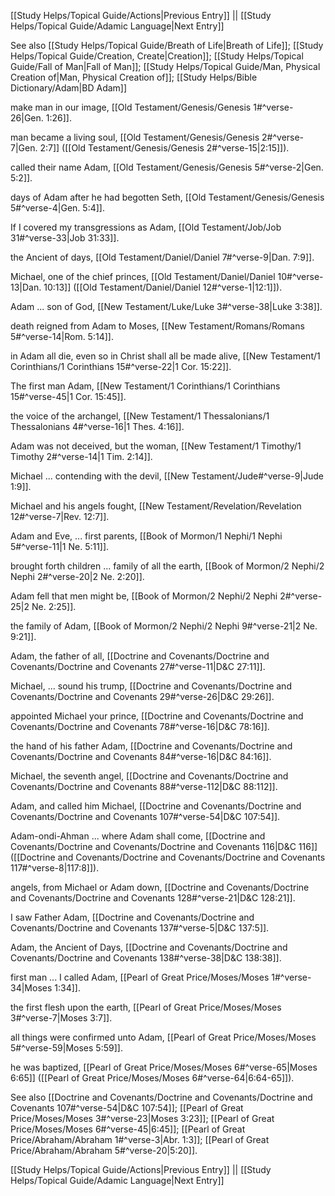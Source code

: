 [[Study Helps/Topical Guide/Actions|Previous Entry]]  ||  [[Study Helps/Topical Guide/Adamic Language|Next Entry]]

 See also [[Study Helps/Topical Guide/Breath of Life|Breath of Life]]; [[Study Helps/Topical Guide/Creation, Create|Creation]]; [[Study Helps/Topical Guide/Fall of Man|Fall of Man]]; [[Study Helps/Topical Guide/Man, Physical Creation of|Man, Physical Creation of]]; [[Study Helps/Bible Dictionary/Adam|BD Adam]]

 make man in our image, [[Old Testament/Genesis/Genesis 1#^verse-26|Gen. 1:26]].

 man became a living soul, [[Old Testament/Genesis/Genesis 2#^verse-7|Gen. 2:7]] ([[Old Testament/Genesis/Genesis 2#^verse-15|2:15]]).

 called their name Adam, [[Old Testament/Genesis/Genesis 5#^verse-2|Gen. 5:2]].

 days of Adam after he had begotten Seth, [[Old Testament/Genesis/Genesis 5#^verse-4|Gen. 5:4]].

 If I covered my transgressions as Adam, [[Old Testament/Job/Job 31#^verse-33|Job 31:33]].

 the Ancient of days, [[Old Testament/Daniel/Daniel 7#^verse-9|Dan. 7:9]].

 Michael, one of the chief princes, [[Old Testament/Daniel/Daniel 10#^verse-13|Dan. 10:13]] ([[Old Testament/Daniel/Daniel 12#^verse-1|12:1]]).

 Adam ... son of God, [[New Testament/Luke/Luke 3#^verse-38|Luke 3:38]].

 death reigned from Adam to Moses, [[New Testament/Romans/Romans 5#^verse-14|Rom. 5:14]].

 in Adam all die, even so in Christ shall all be made alive, [[New Testament/1 Corinthians/1 Corinthians 15#^verse-22|1 Cor. 15:22]].

 The first man Adam, [[New Testament/1 Corinthians/1 Corinthians 15#^verse-45|1 Cor. 15:45]].

 the voice of the archangel, [[New Testament/1 Thessalonians/1 Thessalonians 4#^verse-16|1 Thes. 4:16]].

 Adam was not deceived, but the woman, [[New Testament/1 Timothy/1 Timothy 2#^verse-14|1 Tim. 2:14]].

 Michael ... contending with the devil, [[New Testament/Jude#^verse-9|Jude 1:9]].

 Michael and his angels fought, [[New Testament/Revelation/Revelation 12#^verse-7|Rev. 12:7]].

 Adam and Eve, ... first parents, [[Book of Mormon/1 Nephi/1 Nephi 5#^verse-11|1 Ne. 5:11]].

 brought forth children ... family of all the earth, [[Book of Mormon/2 Nephi/2 Nephi 2#^verse-20|2 Ne. 2:20]].

 Adam fell that men might be, [[Book of Mormon/2 Nephi/2 Nephi 2#^verse-25|2 Ne. 2:25]].

 the family of Adam, [[Book of Mormon/2 Nephi/2 Nephi 9#^verse-21|2 Ne. 9:21]].

 Adam, the father of all, [[Doctrine and Covenants/Doctrine and Covenants/Doctrine and Covenants 27#^verse-11|D&C 27:11]].

 Michael, ... sound his trump, [[Doctrine and Covenants/Doctrine and Covenants/Doctrine and Covenants 29#^verse-26|D&C 29:26]].

 appointed Michael your prince, [[Doctrine and Covenants/Doctrine and Covenants/Doctrine and Covenants 78#^verse-16|D&C 78:16]].

 the hand of his father Adam, [[Doctrine and Covenants/Doctrine and Covenants/Doctrine and Covenants 84#^verse-16|D&C 84:16]].

 Michael, the seventh angel, [[Doctrine and Covenants/Doctrine and Covenants/Doctrine and Covenants 88#^verse-112|D&C 88:112]].

 Adam, and called him Michael, [[Doctrine and Covenants/Doctrine and Covenants/Doctrine and Covenants 107#^verse-54|D&C 107:54]].

 Adam-ondi-Ahman ... where Adam shall come, [[Doctrine and Covenants/Doctrine and Covenants/Doctrine and Covenants 116|D&C 116]] ([[Doctrine and Covenants/Doctrine and Covenants/Doctrine and Covenants 117#^verse-8|117:8]]).

 angels, from Michael or Adam down, [[Doctrine and Covenants/Doctrine and Covenants/Doctrine and Covenants 128#^verse-21|D&C 128:21]].

 I saw Father Adam, [[Doctrine and Covenants/Doctrine and Covenants/Doctrine and Covenants 137#^verse-5|D&C 137:5]].

 Adam, the Ancient of Days, [[Doctrine and Covenants/Doctrine and Covenants/Doctrine and Covenants 138#^verse-38|D&C 138:38]].

 first man ... I called Adam, [[Pearl of Great Price/Moses/Moses 1#^verse-34|Moses 1:34]].

 the first flesh upon the earth, [[Pearl of Great Price/Moses/Moses 3#^verse-7|Moses 3:7]].

 all things were confirmed unto Adam, [[Pearl of Great Price/Moses/Moses 5#^verse-59|Moses 5:59]].

 he was baptized, [[Pearl of Great Price/Moses/Moses 6#^verse-65|Moses 6:65]] ([[Pearl of Great Price/Moses/Moses 6#^verse-64|6:64-65]]).

 See also [[Doctrine and Covenants/Doctrine and Covenants/Doctrine and Covenants 107#^verse-54|D&C 107:54]]; [[Pearl of Great Price/Moses/Moses 3#^verse-23|Moses 3:23]]; [[Pearl of Great Price/Moses/Moses 6#^verse-45|6:45]]; [[Pearl of Great Price/Abraham/Abraham 1#^verse-3|Abr. 1:3]]; [[Pearl of Great Price/Abraham/Abraham 5#^verse-20|5:20]].

[[Study Helps/Topical Guide/Actions|Previous Entry]]  ||  [[Study Helps/Topical Guide/Adamic Language|Next Entry]]